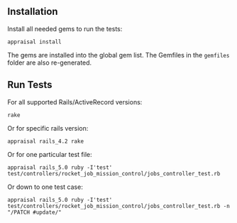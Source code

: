 ## Installation

Install all needed gems to run the tests:

    appraisal install

The gems are installed into the global gem list.
The Gemfiles in the `gemfiles` folder are also re-generated.

## Run Tests

For all supported Rails/ActiveRecord versions:

    rake

Or for specific rails version:

    appraisal rails_4.2 rake

Or for one particular test file:

    appraisal rails_5.0 ruby -I'test' test/controllers/rocket_job_mission_control/jobs_controller_test.rb

Or down to one test case:

    appraisal rails_5.0 ruby -I'test' test/controllers/rocket_job_mission_control/jobs_controller_test.rb -n "/PATCH #update/"
